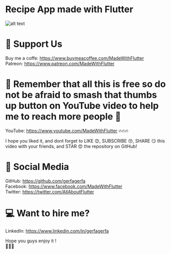 # Recipe App made with Flutter
![alt text](https://i.imgur.com/8hyAs0W.png)

# 🤝 Support Us  
Buy me a coffe: https://www.buymeacoffee.com/MadeWithFlutter  
Patreon: https://www.patreon.com/MadeWithFlutter  

# 🙏 Remember that all this is free so do not be afraid to smash that thumbs up button on YouTube video to help me to reach more people 🙏

YouTube: https://www.youtube.com/MadeWithFlutter :fire::fire::fire:

I hope you liked it, and dont forget to LIKE :blush:, SUBSCRIBE :kissing_closed_eyes:, SHARE :smirk: this video with your friends, and STAR :heart_eyes: the repository on GitHub!

# 📢 Social Media
GitHub: https://github.com/gerfagerfa  
Facebook: https://www.facebook.com/MadeWithFlutter  
Twitter: https://twitter.com/AllAboutFlutter  

# 💻 Want to hire me?
LinkedIn: https://www.linkedin.com/in/gerfagerfa

Hope you guys enjoy it !  
:wave::wave::wave:
